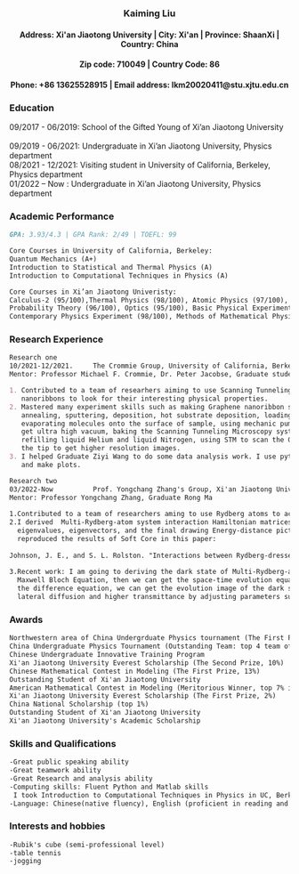 <h3 align="center">
  Kaiming Liu
<h4 align="center">
  Address: Xi'an Jiaotong University | City: Xi'an | Province: ShaanXi | Country: China 
<h4 align="center">  
  Zip code: 710049 | Country Code: 86
<h4 align="center">
  Phone: +86 13625528915 | Email address: lkm20020411@stu.xjtu.edu.cn
</h4>
 
### Education 

09/2017 - 06/2019: School of the Gifted Young of Xi’an Jiaotong University <br/>                             
09/2019 - 06/2021: Undergraduate in Xi’an Jiaotong University, Physics department <br/>
08/2021 - 12/2021: Visiting student in University of California, Berkeley, Physics department <br/>
01/2022 – Now    : Undergraduate in Xi’an Jiaotong University, Physics department <br/>
  

### Academic Performance 
```markdown
GPA: 3.93/4.3 | GPA Rank: 2/49 | TOEFL: 99

Core Courses in University of California, Berkeley:
Quantum Mechanics (A+)                                                 Teacher: Professor Wick Haxton
Introduction to Statistical and Thermal Physics (A)                    Teacher: Professor Ehud Altman
Introduction to Computational Techniques in Physics (A)                Teacher: Asst. Prof. Heather Grey

Core Courses in Xi’an Jiaotong Univeristy:
Calculus-2 (95/100),Thermal Physics (98/100), Atomic Physics (97/100),
Probability Theory (96/100), Optics (95/100), Basic Physical Experiment (98/100), 
Contemporary Physics Experiment (98/100), Methods of Mathematical Physics (91/100)
```
  
### Research Experience 
```markdown
Research one
10/2021-12/2021.     The Crommie Group, University of California, Berkeley
Mentor: Professor Michael F. Crommie, Dr. Peter Jacobse, Graduate student Ziyi Wang

1. Contributed to a team of researhers aiming to use Scanning Tunneling Microscopy to analyze Graphene
   nanoribbons to look for their interesting physical properties.
2. Mastered many experiment skills such as making Graphene nanoribbon samples, transfering samples,
   annealing, sputtering, deposition, hot substrate deposition, loading molecules into the evaporator, 
   evaporating molecules onto the surface of sample, using mechanic pump, turbo pump and ion pump to 
   get ultra high vacuum, baking the Scanning Tunneling Microscopy system to remove impurity molecules, 
   refilling liquid Helium and liquid Nitrogen, using STM to scan the Graphene nanoribons, repairing 
   the tip to get higher resolution images.
3. I helped Graduate Ziyi Wang to do some data analysis work. I use python to analyze experimental data
   and make plots.
```
```markdown
Research two
03/2022-Now          Prof. Yongchang Zhang's Group, Xi'an Jiaotong University
Mentor: Professor Yongchang Zhang, Graduate Rong Ma
  
1.Contributed to a team of researchers aming to use Rydberg atoms to achieve the function of qubit.
2.I derived  Multi-Rydberg-atom system interaction Hamiltonian matrices, and I used Matlab to solve the 
  eigenvalues, eigenvectors, and the final drawing Energy-distance picture of this system, which 
  reproduced the results of Soft Core in this paper:
  
Johnson, J. E., and S. L. Rolston. "Interactions between Rydberg-dressed atoms." Physical Review A 82.3 (2010): 033412.
  
3.Recent work: I am going to deriving the dark state of Multi-Rydberg-atom system, and plug this dark state into 
  Maxwell Bloch Equation, then we can get the space-time evolution equation of the dark state. By numerically solving 
  the difference equation, we can get the evolution image of the dark state over time and space. We expect to get lower 
  lateral diffusion and higher transmittance by adjusting parameters such as decay rate, length of resonant cavity, etc.
```

### Awards
```markdown
Northwestern area of China Undergrduate Physics tournament (The First Prize)                       06/2019
China Undergraduate Physics Tournament (Outstanding Team: top 4 team of China)                     08/2019
Chinese Undergraduate Innovative Training Program                                                  08/2020
Xi'an Jiaotong University Everest Scholarship (The Second Prize, 10%)                              09/2020
Chinese Mathematical Contest in Modeling (The First Prize, 13%)                                    12/2020
Outstanding Student of Xi'an Jiaotong University                                                   12/2020
American Mathematical Contest in Modeling (Meritorious Winner, top 7% in the world)                04/2021
Xi'an Jiaotong University Everest Scholarship (The First Prize, 2%)                                09/2021
China National Scholarship (top 1%)                                                                12/2021
Outstanding Student of Xi'an Jiaotong University                                                   12/2021
Xi'an Jiaotong University's Academic Scholarship                                                   12/2021

```
  
### Skills and Qualifications
```markdown 
-Great public speaking ability
-Great teamwork ability
-Great Research and analysis ability
-Computing skills: Fluent Python and Matlab skills
 I took Introduction to Computational Techniques in Physics in UC, Berkeley, and I got A.
-Language: Chinese(native fluency), English (proficient in reading and speaking)
```
  
### Interests and hobbies
```markdown
-Rubik's cube (semi-professional level)
-table tennis
-jogging
```
  



